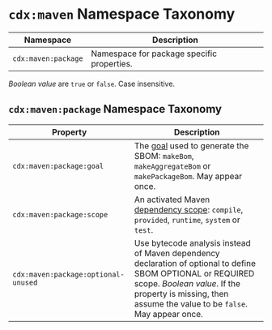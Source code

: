 # `cdx:maven` Namespace Taxonomy

| Namespace | Description |
| --------- | ----------- |
| `cdx:maven:package` | Namespace for package specific properties. |

_Boolean value_ are `true` or `false`. Case insensitive.

## `cdx:maven:package` Namespace Taxonomy

| Property | Description |
| -------- | ----------- |
| `cdx:maven:package:goal` | The [goal] used to generate the SBOM: `makeBom`, `makeAggregateBom` or `makePackageBom`. May appear once. |
| `cdx:maven:package:scope` | An activated Maven [dependency scope]: `compile`, `provided`, `runtime`, `system` or `test`. |
| `cdx:maven:package:optional-unused` | Use bytecode analysis instead of Maven dependency declaration of optional to define SBOM OPTIONAL or REQUIRED scope. _Boolean value_. If the property is missing, then assume the value to be `false`. May appear once. |

[goal]: https://github.com/CycloneDX/cyclonedx-maven-plugin#goals
[dependency scope]: https://maven.apache.org/guides/introduction/introduction-to-dependency-mechanism.html#Dependency_Scope
